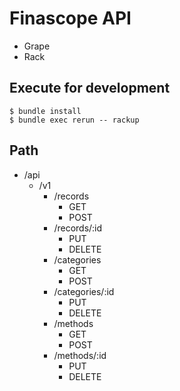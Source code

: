 # Finascope API

- Grape
- Rack

## Execute for development

```shell
$ bundle install
$ bundle exec rerun -- rackup
```

## Path

- /api
    - /v1
        - /records
            - GET
            - POST
        - /records/:id
            - PUT
            - DELETE
        - /categories
            - GET
            - POST
        - /categories/:id
            - PUT
            - DELETE
        - /methods
            - GET
            - POST
        - /methods/:id
            - PUT
            - DELETE
